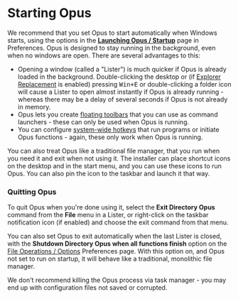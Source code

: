 # Starting Opus

We recommend that you set Opus to start automatically when Windows starts, using the options in the **[Launching Opus / Startup](/Manual/preferences/preferences_categories/launching_opus/launching_opus_on_startup.md)** page in Preferences. Opus is designed to stay running in the background, even when no windows are open. There are several advantages to this:

- Opening a window (called a "Lister") is much quicker if Opus is already loaded in the background. Double-clicking the desktop or (if [Explorer Replacement](/Manual/basic_concepts/explorer_replacement.md) is enabled) pressing <kbd>Win+E</kbd> or double-clicking a folder icon will cause a Lister to open almost instantly if Opus is already running - whereas there may be a delay of several seconds if Opus is not already in memory.
- Opus lets you create [floating toolbars](/Manual/additional_functionality/floating_toolbars/README.md) that you can use as command launchers - these can only be used when Opus is running.
- You can configure [system-wide hotkeys](/Manual/additional_functionality/system-wide_hotkeys.md) that run programs or initiate Opus functions - again, these only work when Opus is running.

You can also treat Opus like a traditional file manager, that you run when you need it and exit when not using it. The installer can place shortcut icons on the desktop and in the start menu, and you can use these icons to run Opus. You can also pin the icon to the taskbar and launch it that way.

### Quitting Opus

To quit Opus when you're done using it, select the **Exit Directory Opus** command from the **File** menu in a Lister, or right-click on the taskbar notification icon (if enabled) and choose the exit command from that menu.

You can also set Opus to exit automatically when the last Lister is closed, with the **Shutdown Directory Opus when all functions finish** option on the [File Operations / Options](/Manual/preferences/preferences_categories/file_operations/options.md) Preferences page. With this option on, and Opus not set to run on startup, it will behave like a traditional, monolithic file manager.

We don't recommend killing the Opus process via task manager - you may end up with configuration files not saved or corrupted.
